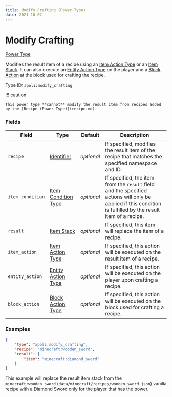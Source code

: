 ```yaml
---
title: Modify Crafting (Power Type)
date: 2021-10-02
---
```


# Modify Crafting

[Power Type](../power_types.md)

Modifies the result item of a recipe using an [Item Action Type](../item_action_types.md) or an [Item Stack](../data_types/item_stack.md). It can also execute an [Entity Action Type](../entity_action_types.md) on the player and a [Block Action](../block_action_types.md) at the block used for crafting the recipe.

Type ID: `apoli:modify_crafting`

!!! caution

    This power type **cannot** modify the result item from recipes added by the [Recipe (Power Type)](recipe.md).


### Fields

Field | Type | Default | Description
------|------|---------|-------------
`recipe` | [Identifier](../data_types/identifier.md) | _optional_ | If specified, modifies the result item of the recipe that matches the specified namespace and ID.
`item_condition` | [Item Condition Type](../item_condition_types.md) | _optional_ | If specified, the item from the `result` field and the specified actions will only be applied if this condition is fulfilled by the result item of a recipe.
`result` | [Item Stack](../data_types/item_stack.md) | _optional_ | If specified, this item will replace the item of a recipe.
`item_action` | [Item Action Type](../item_action_types.md) | _optional_ | If specified, this action will be executed on the result item of a recipe.
`entity_action` | [Entity Action Type](../entity_action_types.md) | _optional_ | If specified, this action will be executed on the player upon crafting a recipe.
`block_action` | [Block Action Type](../block_action_types.md) | _optional_ | If specified, this action will be executed on the block used for crafting a recipe.


### Examples

```json
{
    "type": "apoli:modify_crafting",
    "recipe": "minecraft:wooden_sword",
    "result": {
        "item": "minecraft:diamond_sword"
    }
}
```

This example will replace the result item stack from the `minecraft:wooden_sword` (`data/minecraft/recipes/wooden_sword.json`) vanilla recipe with a Diamond Sword only for the player that has the power.
